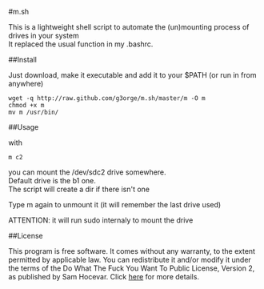 #m.sh

This is a lightweight shell script to automate the (un)mounting process of drives in your system  
It replaced the usual function in my .bashrc.

##Install

Just download, make it executable and add it to your $PATH (or run in from anywhere)

    wget -q http://raw.github.com/g3orge/m.sh/master/m -O m
    chmod +x m
    mv m /usr/bin/

##Usage

with

    m c2

you can mount the /dev/sdc2 drive somewhere.  
Default drive is the b1 one.   
The script will create a dir if there isn't one    

Type m again to unmount it (it will remember the last drive used)

ATTENTION: it will run sudo internaly to mount the drive  

##License

This program is free software. It comes without any warranty, to
the extent permitted by applicable law. You can redistribute it
and/or modify it under the terms of the Do What The Fuck You Want
To Public License, Version 2, as published by Sam Hocevar.
Click [here](http://sam.zoy.org/wtfpl/COPYING) for more details.
